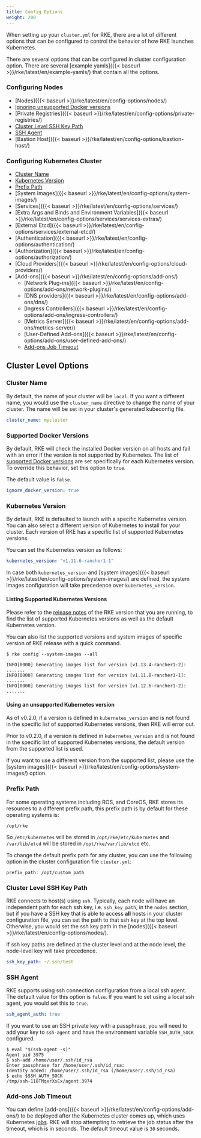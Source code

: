 ```yaml
---
title: Config Options
weight: 200
---
```


When setting up your `cluster.yml` for RKE, there are a lot of different options that can be configured to control the behavior of how RKE launches Kubernetes.

There are several options that can be configured in cluster configuration option. There are several [example yamls]({{< baseurl >}}/rke/latest/en/example-yamls/) that contain all the options.

### Configuring Nodes
* [Nodes]({{< baseurl >}}/rke/latest/en/config-options/nodes/)
* [Ignoring unsupported Docker versions](#supported-docker-versions)
* [Private Registries]({{< baseurl >}}/rke/latest/en/config-options/private-registries/)
* [Cluster Level SSH Key Path](#cluster-level-ssh-key-path)
* [SSH Agent](#ssh-agent)
* [Bastion Host]({{< baseurl >}}/rke/latest/en/config-options/bastion-host/)

### Configuring Kubernetes Cluster
* [Cluster Name](#cluster-name)
* [Kubernetes Version](#kubernetes-version)
* [Prefix Path](#prefix-path)
* [System Images]({{< baseurl >}}/rke/latest/en/config-options/system-images/)
* [Services]({{< baseurl >}}/rke/latest/en/config-options/services/)
* [Extra Args and Binds and Environment Variables]({{< baseurl >}}/rke/latest/en/config-options/services/services-extras/)
* [External Etcd]({{< baseurl >}}/rke/latest/en/config-options/services/external-etcd/)
* [Authentication]({{< baseurl >}}/rke/latest/en/config-options/authentication/)
* [Authorization]({{< baseurl >}}/rke/latest/en/config-options/authorization/)
* [Cloud Providers]({{< baseurl >}}/rke/latest/en/config-options/cloud-providers/)
* [Add-ons]({{< baseurl >}}/rke/latest/en/config-options/add-ons/)
  * [Network Plug-ins]({{< baseurl >}}/rke/latest/en/config-options/add-ons/network-plugins/)
  * [DNS providers]({{< baseurl >}}/rke/latest/en/config-options/add-ons/dns/)
  * [Ingress Controllers]({{< baseurl >}}/rke/latest/en/config-options/add-ons/ingress-controllers/)
  * [Metrics Server]({{< baseurl >}}/rke/latest/en/config-options/add-ons/metrics-server/)
  * [User-Defined Add-ons]({{< baseurl >}}/rke/latest/en/config-options/add-ons/user-defined-add-ons/)
  * [Add-ons Job Timeout](#add-ons-job-timeout)


## Cluster Level Options

### Cluster Name

By default, the name of your cluster will be `local`. If you want a different name, you would use the `cluster_name` directive to change the name of your cluster. The name will be set in your cluster's generated kubeconfig file.

```yaml
cluster_name: mycluster
```

### Supported Docker Versions

By default, RKE will check the installed Docker version on all hosts and fail with an error if the version is not supported by Kubernetes. The list of [supported Docker versions](https://github.com/rancher/rke/blob/master/docker/docker.go#L37-L41) are set specifically for each Kubernetes version. To override this behavior, set this option to `true`.

The default value is `false`.

```yaml
ignore_docker_version: true
```

### Kubernetes Version

By default, RKE is defaulted to launch with a specific Kubernetes version. You can also select a different version of Kubernetes to install for your cluster. Each version of RKE has a specific list of supported Kubernetes versions.

You can set the Kubernetes version as follows:

```yaml
kubernetes_version: "v1.11.6-rancher1-1"
```

In case both `kubernetes_version` and [system images]({{< baseurl >}}/rke/latest/en/config-options/system-images/) are defined, the system images configuration will take precedence over `kubernetes_version`.

#### Listing Supported Kubernetes Versions

Please refer to the [release notes](https://github.com/rancher/rke/releases) of the RKE version that you are running, to find the list of supported Kubernetes versions as well as the default Kubernetes version.

You can also list the supported versions and system images of specific version of RKE release with a quick command.

```
$ rke config --system-images --all

INFO[0000] Generating images list for version [v1.13.4-rancher1-2]:
.......
INFO[0000] Generating images list for version [v1.11.8-rancher1-1]:
.......
INFO[0000] Generating images list for version [v1.12.6-rancher1-2]:
.......
```

#### Using an unsupported Kubernetes version

As of v0.2.0, if a version is defined in `kubernetes_version` and is not found in the specific list of supported Kubernetes versions, then RKE will error out.

Prior to v0.2.0, if a version is defined in `kubernetes_version` and is not found in the specific list of supported Kubernetes versions,  the default version from the supported list is used.

If you want to use a different version from the supported list, please use the [system images]({{< baseurl >}}/rke/latest/en/config-options/system-images/) option.

### Prefix Path

For some operating systems including ROS, and CoreOS, RKE stores its resources to a different prefix path, this prefix path is by default for these operating systems is:
```
/opt/rke
```
So `/etc/kubernetes` will be stored in `/opt/rke/etc/kubernetes` and `/var/lib/etcd` will be stored in `/opt/rke/var/lib/etcd` etc.

To change the default prefix path for any cluster, you can use the following option in the cluster configuration file `cluster.yml`:
```
prefix_path: /opt/custom_path
```

### Cluster Level SSH Key Path

RKE connects to host(s) using `ssh`. Typically, each node will have an independent path for each ssh key, i.e. `ssh_key_path`, in the `nodes` section, but if you have a SSH key that is able to access **all** hosts in your cluster configuration file, you can set the path to that ssh key at the top level. Otherwise, you would set the ssh key path in the [nodes]({{< baseurl >}}/rke/latest/en/config-options/nodes/).

If ssh key paths are defined at the cluster level and at the node level, the node-level key will take precedence.

```yaml
ssh_key_path: ~/.ssh/test
```

### SSH Agent

RKE supports using ssh connection configuration from a local ssh agent. The default value for this option is `false`. If you want to set using a local ssh agent, you would set this to `true`.

```yaml
ssh_agent_auth: true
```

If you want to use an SSH private key with a passphrase, you will need to add your key to `ssh-agent` and have the environment variable `SSH_AUTH_SOCK` configured.

```
$ eval "$(ssh-agent -s)"
Agent pid 3975
$ ssh-add /home/user/.ssh/id_rsa
Enter passphrase for /home/user/.ssh/id_rsa:
Identity added: /home/user/.ssh/id_rsa (/home/user/.ssh/id_rsa)
$ echo $SSH_AUTH_SOCK
/tmp/ssh-118TMqxrXsEx/agent.3974
```

### Add-ons Job Timeout

You can define [add-ons]({{< baseurl >}}/rke/latest/en/config-options/add-ons/) to be deployed after the Kubernetes cluster comes up, which uses Kubernetes [jobs](https://kubernetes.io/docs/concepts/workloads/controllers/jobs-run-to-completion/). RKE will stop attempting to retrieve the job status after the timeout, which is in seconds. The default timeout value is `30` seconds.
